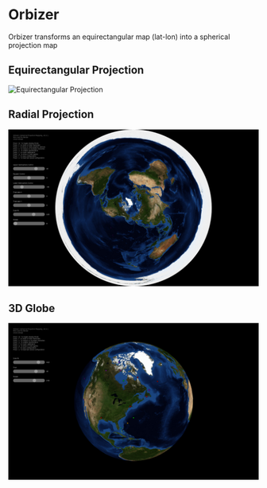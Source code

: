 # Orbizer
Orbizer transforms an equirectangular map (lat-lon) into a spherical projection map

## Equirectangular Projection
![Equirectangular Projection](/screenshots/rectangular.png?raw=false)

## Radial Projection
![Radial Projection](/screenshots/radial.png?raw=false)

## 3D Globe
![3D Globe](/screenshots/globe.png?raw=false)
